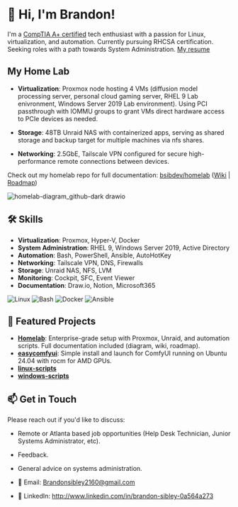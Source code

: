 # 👋 Hi, I'm Brandon!  

I'm a [CompTIA A+ certified](https://drive.google.com/file/d/1VItPhSvEUMyp6y-bi-cmK0XgDh-T_XmK/view) tech enthusiast with a passion for Linux, virtualization, and automation. 
Currently pursuing RHCSA certification.
Seeking roles with a path towards System Administration. [My resume](https://docs.google.com/document/d/1evXVP0ufh4jpolRt89MviZbOrNRhfl4tYEg8FooqqsM/edit?usp=sharing)

##  My Home Lab  

- **Virtualization**: Proxmox node hosting 4 VMs (diffusion model processing server, personal cloud gaming server, RHEL 9 Lab enivronment, Windows Server 2019 Lab environment). Using PCI passthrough with IOMMU groups to grant VMs direct hardware access to PCIe devices as needed.

- **Storage**: 48TB Unraid NAS with containerized apps, serving as shared storage and backup target for multiple machines via nfs shares.  
- **Networking**: 2.5GbE, Tailscale VPN configured for secure high-performance remote connections between devices.  

Check out my homelab repo for full documentation: [bsibdev/homelab](https://github.com/bsibdev/homelab)  ([Wiki](https://www.notion.so/Home-Lab-Wiki-1e69b3e0744e801ba6bedb01c1e6bb67?pvs=4) | [Roadmap](https://www.notion.so/1e59b3e0744e8060a732e9c81f00dc90?v=1e59b3e0744e817ea385000c8162d5bd&pvs=4))

![homelab-diagram_github-dark drawio](https://github.com/user-attachments/assets/da92fb07-722b-4b62-9e0e-cc046965dfa2)


## 🛠️ Skills  

- **Virtualization**: Proxmox, Hyper-V, Docker
- **System Administration**: RHEL 9, Windows Server 2019, Active Directory  
- **Automation**: Bash, PowerShell, Ansible, AutoHotKey
- **Networking**: Tailscale VPN, DNS, Firewalls
- **Storage**: Unraid NAS, NFS, LVM
- **Monitoring**: Cockpit, SFC, Event Viewer
- **Documentation**: Draw.io, Notion, Microsoft365

![Linux](https://img.shields.io/badge/Proxmox-Virtualization-E57000?logo=proxmox&logoColor=white&style=for-the-badge) ![Bash](https://img.shields.io/badge/Bash-Scripting-4EAA25?logo=gnu-bash&logoColor=white) ![Docker](https://img.shields.io/badge/Docker-Container-blue) ![Ansible](https://img.shields.io/badge/Ansible-Automation-red)  

## 📂 Featured Projects  

- **[Homelab](https://github.com/bsibdev/homelab)**: Enterprise-grade setup with Proxmox, Unraid, and automation scripts. Full documentation included (diagram, wiki, roadmap).  
- **[easycomfyui](https://github.com/bsibdev/easycomfyui)**: Simple install and launch for ComfyUI running on Ubuntu 24.04 with rocm for AMD GPUs. 
- **[linux-scripts](https://github.com/bsibdev/linux-scripts)**
- **[windows-scripts](https://github.com/bsibdev/windows-scripts)**

## 📫 Get in Touch  

Please reach out if you'd like to discuss:
- Remote or Atlanta based job opportunities (Help Desk Technician, Junior Systems Administrator, etc).
- Feedback.
- General advice on systems administration.

- 📧 Email: Brandonsibley2160@gmail.com  
- 🔗 LinkedIn: http://www.linkedin.com/in/brandon-sibley-0a564a273
